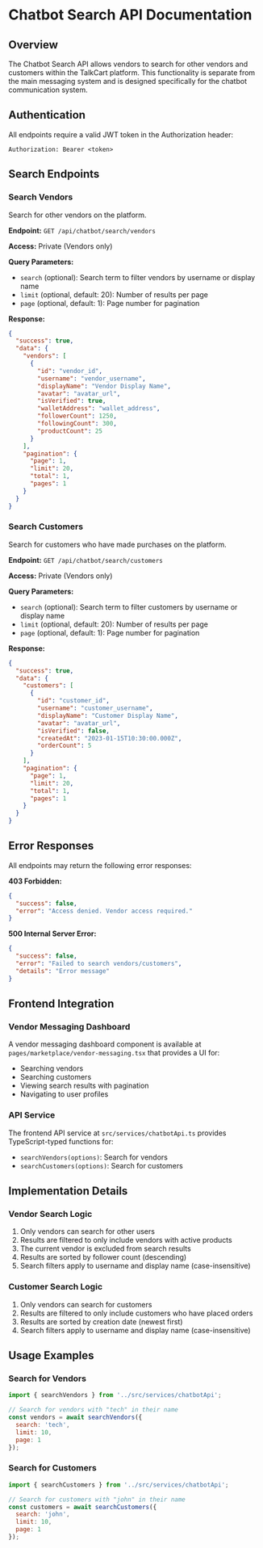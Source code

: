 # Chatbot Search API Documentation

## Overview
The Chatbot Search API allows vendors to search for other vendors and customers within the TalkCart platform. This functionality is separate from the main messaging system and is designed specifically for the chatbot communication system.

## Authentication
All endpoints require a valid JWT token in the Authorization header:
```
Authorization: Bearer <token>
```

## Search Endpoints

### Search Vendors
Search for other vendors on the platform.

**Endpoint:** `GET /api/chatbot/search/vendors`

**Access:** Private (Vendors only)

**Query Parameters:**
- `search` (optional): Search term to filter vendors by username or display name
- `limit` (optional, default: 20): Number of results per page
- `page` (optional, default: 1): Page number for pagination

**Response:**
```json
{
  "success": true,
  "data": {
    "vendors": [
      {
        "id": "vendor_id",
        "username": "vendor_username",
        "displayName": "Vendor Display Name",
        "avatar": "avatar_url",
        "isVerified": true,
        "walletAddress": "wallet_address",
        "followerCount": 1250,
        "followingCount": 300,
        "productCount": 25
      }
    ],
    "pagination": {
      "page": 1,
      "limit": 20,
      "total": 1,
      "pages": 1
    }
  }
}
```

### Search Customers
Search for customers who have made purchases on the platform.

**Endpoint:** `GET /api/chatbot/search/customers`

**Access:** Private (Vendors only)

**Query Parameters:**
- `search` (optional): Search term to filter customers by username or display name
- `limit` (optional, default: 20): Number of results per page
- `page` (optional, default: 1): Page number for pagination

**Response:**
```json
{
  "success": true,
  "data": {
    "customers": [
      {
        "id": "customer_id",
        "username": "customer_username",
        "displayName": "Customer Display Name",
        "avatar": "avatar_url",
        "isVerified": false,
        "createdAt": "2023-01-15T10:30:00.000Z",
        "orderCount": 5
      }
    ],
    "pagination": {
      "page": 1,
      "limit": 20,
      "total": 1,
      "pages": 1
    }
  }
}
```

## Error Responses
All endpoints may return the following error responses:

**403 Forbidden:**
```json
{
  "success": false,
  "error": "Access denied. Vendor access required."
}
```

**500 Internal Server Error:**
```json
{
  "success": false,
  "error": "Failed to search vendors/customers",
  "details": "Error message"
}
```

## Frontend Integration

### Vendor Messaging Dashboard
A vendor messaging dashboard component is available at `pages/marketplace/vendor-messaging.tsx` that provides a UI for:
- Searching vendors
- Searching customers
- Viewing search results with pagination
- Navigating to user profiles

### API Service
The frontend API service at `src/services/chatbotApi.ts` provides TypeScript-typed functions for:
- `searchVendors(options)`: Search for vendors
- `searchCustomers(options)`: Search for customers

## Implementation Details

### Vendor Search Logic
1. Only vendors can search for other users
2. Results are filtered to only include vendors with active products
3. The current vendor is excluded from search results
4. Results are sorted by follower count (descending)
5. Search filters apply to username and display name (case-insensitive)

### Customer Search Logic
1. Only vendors can search for customers
2. Results are filtered to only include customers who have placed orders
3. Results are sorted by creation date (newest first)
4. Search filters apply to username and display name (case-insensitive)

## Usage Examples

### Search for Vendors
```javascript
import { searchVendors } from '../src/services/chatbotApi';

// Search for vendors with "tech" in their name
const vendors = await searchVendors({
  search: 'tech',
  limit: 10,
  page: 1
});
```

### Search for Customers
```javascript
import { searchCustomers } from '../src/services/chatbotApi';

// Search for customers with "john" in their name
const customers = await searchCustomers({
  search: 'john',
  limit: 10,
  page: 1
});
```